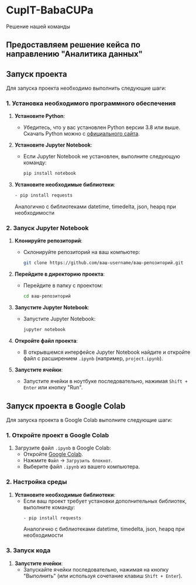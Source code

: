 # CupIT-BabaCUPa
Решение нашей команды

## Предоставляем решение кейса по направлению "Аналитика данных"

## Запуск проекта

Для запуска проекта необходимо выполнить следующие шаги:

### 1. Установка необходимого программного обеспечения

1. **Установите Python**:
   - Убедитесь, что у вас установлен Python версии 3.8 или выше. Скачать Python можно с [официального сайта](https://www.python.org/downloads/).

2. **Установите Jupyter Notebook**:
   - Если Jupyter Notebook не установлен, выполните следующую команду:
     ```bash
     pip install notebook
     ```

3. **Установите необходимые библиотеки**:
   ```bash
   - pip install requests
   ``` 
   Аналогично с библиотеками datetime, timedelta, json, heapq при необходимости
    

### 2. Запуск Jupyter Notebook

1. **Клонируйте репозиторий**:
   - Склонируйте репозиторий на ваш компьютер:
     ```bash
     git clone https://github.com/ваш-username/ваш-репозиторий.git
     ```

2. **Перейдите в директорию проекта**:
   - Перейдите в папку с проектом:
     ```bash
     cd ваш-репозиторий
     ```

3. **Запустите Jupyter Notebook**:
   - Запустите Jupyter Notebook:
     ```bash
     jupyter notebook
     ```

4. **Откройте файл проекта**:
   - В открывшемся интерфейсе Jupyter Notebook найдите и откройте файл с расширением `.ipynb` (например, `project.ipynb`).

5. **Запустите ячейки**:
   - Запустите ячейки в ноутбуке последовательно, нажимая `Shift + Enter` или кнопку "Run".


## Запуск проекта в Google Colab

Для запуска проекта в Google Colab выполните следующие шаги:

### 1. Откройте проект в Google Colab

1. Загрузите файл `.ipynb` в Google Colab:
   - Откройте [Google Colab](https://colab.research.google.com/).
   - Нажмите `Файл` -> `Загрузить блокнот`.
   - Выберите файл `.ipynb` из вашего компьютера.

### 2. Настройка среды

1. **Установите необходимые библиотеки**:
   - Если ваш проект требует установки дополнительных библиотек, выполните команду:
     ```bash
     - pip install requests
      ```
     Аналогично с библиотеками datetime, timedelta, json, heapq при необходимости
    

### 3. Запуск кода

1. **Запустите ячейки**:
   - Запускайте ячейки последовательно, нажимая на кнопку "Выполнить" (или используя сочетание клавиш `Shift + Enter`).
